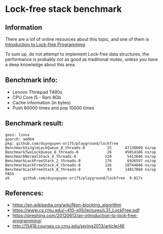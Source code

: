 # Lock-free stack benchmark

## Information

There are a lof of online resources about this topic, and one of them is [Introduction to Lock-free Programming](https://preshing.com/20120612/an-introduction-to-lock-free-programming/).

To sum up, do not attempt to implement Lock-free data structures, the performance is probably not as good as traditional mutex, unless you have a deep knowledge about this area.

## Benchmark info:

- Lenovo Thinkpad T490s
- CPU Core I5 - Ram 8Gb
- Cache information (in bytes)
- Push 80000 times and pop 10000 times

## Benchmark result:

```
goos: linux
goarch: amd64
pkg: github.com/duynguyen-ori75/playground/lockfree
BenchmarkSingleLockQueue_8_threads-8   	      25	  47138609 ns/op
BenchmarkTwoLockQueue_8_threads-8      	      26	  45014106 ns/op
BenchmarkNormalStack_4_threads-8       	     220	   5412046 ns/op
BenchmarkLockFreeStack_2_threads-8     	     176	   6926597 ns/op
BenchmarkLockFreeStack_4_threads-8     	     126	  10744846 ns/op
BenchmarkLockFreeStack_8_threads-8     	      93	  14817868 ns/op
PASS
ok  	github.com/duynguyen-ori75/playground/lockfree	9.817s
```

## References:
- https://en.wikipedia.org/wiki/Non-blocking_algorithm
- https://www.cs.cmu.edu/~410-s05/lectures/L31_LockFree.pdf
- https://preshing.com/20120612/an-introduction-to-lock-free-programming/
- http://15418.courses.cs.cmu.edu/spring2013/article/46